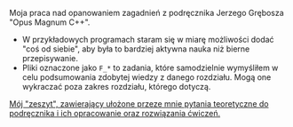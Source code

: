Moja praca nad opanowaniem zagadnień z podręcznika Jerzego Grębosza "Opus Magnum C++".

-   W przykładowych programach staram się w miarę możliwości dodać "coś od siebie", aby była to bardziej aktywna nauka niż bierne przepisywanie.
-   Pliki oznaczone jako `F_*` to zadania, które samodzielnie wymyśliłem w celu podsumowania zdobytej wiedzy z danego rozdziału. Mogą one wykraczać poza zakres rozdziału, którego dotyczą.

[Mój "zeszyt", zawierający ułożone przeze mnie pytania teoretyczne do podręcznika i ich opracowanie oraz rozwiązania ćwiczeń.](https://home-agh-nietupski.notion.site/OPUS-MAGNUM-C-Pytania-23a5b987194e42f1bdc63d72ff16333a?pvs=4)
